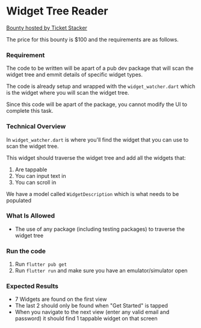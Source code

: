 # Widget Tree Reader

[Bounty hosted by Ticket Stacker](https://ticketstacker.substack.com/)

The price for this bounty is $100 and the requirements are as follows. 

### Requirement

The code to be written will be apart of a pub dev package that will scan the widget tree and emmit details of specific widget types. 

The code is already setup and wrapped with the `widget_watcher.dart` which is the widget where you will scan the widget tree.

Since this code will be apart of the package, you cannot modify the UI to complete this task.

### Technical Overview

In `widget_watcher.dart` is where you'll find the widget that you can use to scan the widget tree.

This widget should traverse the widget tree and add all the widgets that:
1. Are tappable
2. You can input text in
3. You can scroll in

We have a model called `WidgetDescription` which is what needs to be populated

### What Is Allowed

- The use of any package (including testing packages) to traverse the widget tree

### Run the code

1. Run `flutter pub get`
2. Run `flutter run` and make sure you have an emulator/simulator open

### Expected Results

- 7 Widgets are found on the first view
- The last 2 should only be found when "Get Started" is tapped
- When you navigate to the next view (enter any valid email and password) it should find 1 tappable widget on that screen